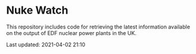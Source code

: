 # Nuke Watch

This repository includes code for retrieving the latest information available on the output of EDF nuclear power plants in the UK.

Last updated: 2021-04-02 21:10